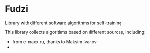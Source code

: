 Fudzi
=====

Library with different software algorithms for self-training

This library collects algorithms based on different sources, including:
- from e-maxx.ru, thanks to Maksim Ivanov
- 
